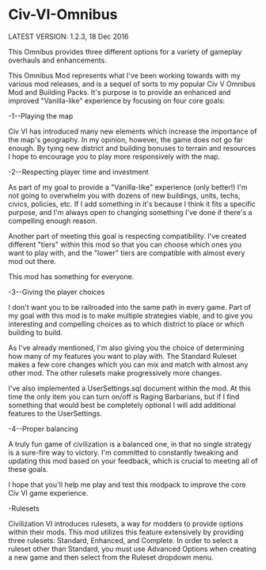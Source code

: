 # Civ-VI-Omnibus
LATEST VERSION: 1.2.3, 18 Dec 2016

This Omnibus provides three different options for a variety of gameplay overhauls and enhancements.

This Omnibus Mod represents what I've been working towards with my various mod releases, and is a sequel of sorts to my popular Civ V Omnibus Mod and Building Packs. It's purpose is to provide an enhanced and improved "Vanilla-like" experience by focusing on four core goals:

-1--Playing the map

Civ VI has introduced many new elements which increase the importance of the map's geography. In my opinion, however, the game does not go far enough. By tying new district and building bonuses to terrain and resources I hope to encourage you to play more responsively with the map.

-2--Respecting player time and investment

As part of my goal to provide a "Vanilla-like" experience (only better!) I'm not going to overwhelm you with dozens of new buildings, units, techs, civics, policies, etc. If I add something in it's because I think it fits a specific purpose, and I'm always open to changing something I've done if there's a compelling enough reason. 

Another part of meeting this goal is respecting compatibility. I've created different "tiers" within this mod so that you can choose which ones you want to play with, and the "lower" tiers are compatible with almost every mod out there. 

This mod has something for everyone.

-3--Giving the player choices

I don't want you to be railroaded into the same path in every game. Part of my goal with this mod is to make multiple strategies viable, and to give you interesting and compelling choices as to which district to place or which building to build.

As I've already mentioned, I'm also giving you the choice of determining how many of my features you want to play with. The Standard Ruleset makes a few core changes which you can mix and match with almost any other mod. The other rulesets make progressively more changes.

I've also implemented a UserSettings.sql document within the mod. At this time the only item you can turn on/off is Raging Barbarians, but if I find something that would best be completely optional I will add additional features to the UserSettings.

-4--Proper balancing

A truly fun game of civilization is a balanced one, in that no single strategy is a sure-fire way to victory. I'm committed to constantly tweaking and updating this mod based on your feedback, which is crucial to meeting all of these goals.

I hope that you'll help me play and test this modpack to improve the core Civ VI game experience.

-Rulesets

Civilization VI introduces rulesets, a way for modders to provide options within their mods. This mod utilizes this feature extensively by providing three rulesets: Standard, Enhanced, and Complete. In order to select a ruleset other than Standard, you must use Advanced Options when creating a new game and then select from the Ruleset dropdown menu.
